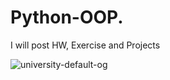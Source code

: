 # Python-OOP.
I will post HW, Exercise and Projects

![university-default-og](https://github.com/VankataLv/Python-OOP./assets/132002763/8688f6a4-0b0e-4937-b56b-c020026f2977)

